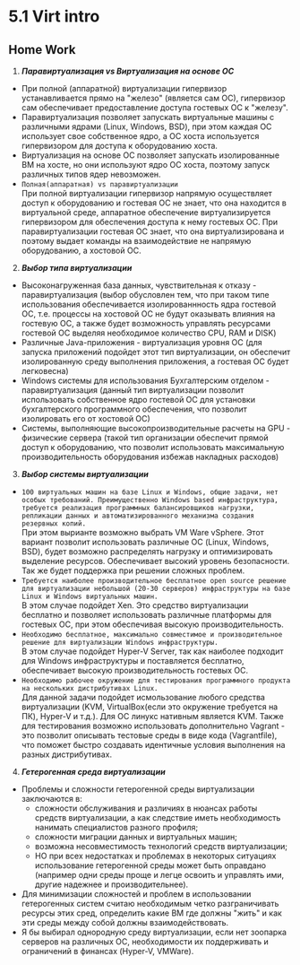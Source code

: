 # 5.1 Virt intro
## Home Work

1. ***Паравиртуализация vs Виртуализация на основе ОС***
+ При полной (аппаратной) виртуализации гипервизор устанавливается прямо на "железо" (является сам ОС), гипервизор сам обеспечивает предоставление доступа гостевых ОС к "железу". 
+ Паравиртуализация позволяет запускать виртуальные машины с различными ядрами (Linux, Windows, BSD), при этом каждая ОС использует свое собственное ядро, а ОС хоста используется гипервизором для доступа к оборудованию хоста. 
+ Виртуализация на основе ОС позволяет запускать изолированные ВМ на хосте, но они используют ядро ОС хоста, поэтому запуск различных типов ядер невозможен. 
+ `Полная(аппаратная) vs паравиртуализации`  
 При полной виртуализации гипервизор напрямую осуществляет доступ к оборудованию и гостевая ОС не знает, что она находится в виртуальной среде, аппаратное обеспечение виртуализируется гипервизором для обеспечения доступа к нему гостевых ОС. При паравиртуализации гостевая ОС знает, что она виртуализирована и поэтому выдает команды на взаимодействие не напрямую оборудованию, а хостовой ОС.   
2. ***Выбор типа виртуализации***
+ Высоконагруженная база данных, чувствительная к отказу - паравиртуализация (выбор обусловлен тем, что при таком типе использования обеспечивается изолированнность ядра гостевой ОС, т.е. процессы на хостовой ОС не будут оказывать влияния на гостевую ОС, а также будет возможность управлять ресурсами гостевой ОС выделяя необходимое количество CPU, RAM и DISK)
+ Различные Java-приложения - виртуализация уровня ОС (для запуска приложений подойдет этот тип виртуализации, он обеспечит изолированную среду выполнения приложения, а гостевая ОС будет легковесна)
+ Windows системы для использования Бухгалтерским отделом - паравиртуализация (данный тип виртуализации позволит использовать собственное ядро гостевой ОС для установки бухгалтерского программного обеспечения, что позволит изолировать его от хостовой ОС)
+ Системы, выполняющие высокопроизводительные расчеты на GPU - физические сервера (такой тип организации обеспечит прямой доступ к оборудованию, что позволит использовать максимальную производительность оборудования избежав накладных расходов)
3. ***Выбор системы виртуализации***
+ ```100 виртуальных машин на базе Linux и Windows, общие задачи, нет особых требований. Преимущественно Windows based инфраструктура, требуется реализация программных балансировщиков нагрузки, репликации данных и автоматизированного механизма создания резервных копий.```  
При этом вырианте  возможно выбрать VM Ware vSphere. Этот вариант позволит использовать различные ОС (Linux, Windows, BSD), будет возможно распределять нагрузку и оптимизировать выделение ресурсов. Обеспечивает высокий уровень безопасности. Так же будет поддержка при решении сложных проблем.
+ ```Требуется наиболее производительное бесплатное open source решение для виртуализации небольшой (20-30 серверов) инфраструктуры на базе Linux и Windows виртуальных машин.```  
В этом случае подойдет Xen. Это средство виртуализации бесплатно и позволяет использовать различные платформы для гостевых ОС, при этом обеспечивая высокую производительность.
+ ```Необходимо бесплатное, максимально совместимое и производительное решение для виртуализации Windows инфраструктуры.```  
В этом случае подойдет Hyper-V Server, так как наиболее подходит для Windows инфраструктуры и поставляется бесплатно, обеспечивает высокую производительность гостевых ОС.
+ ```Необходимо рабочее окружение для тестирования программного продукта на нескольких дистрибутивах Linux.```  
Для данной задачи подойдет исмользование любого средства виртуализации (KVM, VirtualBox(если это окружение требуется на ПК), Hyper-V и т.д.). Для ОС линукс нативным является KVM. Также для тестирования возможно использовать дополнительно Vagrant - это позволит описывать тестовые среды в виде кода (Vagrantfile), что поможет быстро создавать идентичные условия выполнения на разных дистрибутивах.
4. ***Гетерогенная среда виртуализации***
+ Проблемы и сложности гетерогенной среды виртуализации заключаются в:
  - сложности обслуживания и различиях в нюансах работы средств виртуализации, а как следствие иметь необходимость нанимать специалистов разного профиля;
  -  сложности миграции данных и виртуальных машин;
  -  возможна несовместимость технологий средств виртуализации;
  -  НО при всех недостатках и проблемах в некоторых ситуациях использование гетерогенной среды может быть оправдано (например одни среды проще и легце освоить и управлять ими, другие надежнее и производительнее).
+ Для минимизации сложностей и проблем в использовании гетерогенных систем считаю необходимым четко разграничивать ресурсы этих сред, определить какие ВМ где должны "жить" и как эти среды между собой должны взаимодействовать.
+ Я бы выбирал однородную среду виртуализации, если нет зоопарка серверов на различных ОС, необходимости их поддерживать и ограничений в финансах (Hyper-V, VMWare).